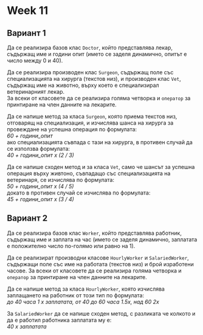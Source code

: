 # Week 11

## Вариант 1

Да се реализира базов клас `Doctor`, който представлява лекар, съдържащ име и години опит (името се заделя динамично, опитът е число между 0 и 40).

Да се реализира производен клас `Surgeon`, съдържащ поле със специализацията на хирурга (текстов низ), и производен клас `Vet`, съдържащ име на животно, върху което е специализирал ветеринарният лекар.<br>
За всеки от класовете да се реализира голяма четворка и `оператор` за принтиране на член данните на лекарите.

Да се напише метод за класа `Surgeon`, която приема текстов низ, отговарящ на специализация, и изчислява шанса на хирурга за провеждане на успешна операция по формулата:<br>
_60 + години_опит_<br>
ако специализацията съвпада с тази на хирурга, в противен случай да се използва формулата:<br>
_40 + години_опит x (2 / 3)_

Да се напише сходен метод и за класа `Vet`, само че шансът за успешна операция върху живтоно, съвпадащо със специализацията на ветеринаря, се изчислява по формулата:<br>
_50 + години_опит x (4 / 5)_<br>
докато в противен случай се изчислява по формулата:<br>
_45 + години_опит x (3 / 4)_

## Вариант 2

Да се реализира базов клас `Worker`, който представлява работник, съдържащ име и заплата на час (името се заделя динамично, заплатата е положително число по-голямо или равно на 1).

Да се реализират производни класове `HourlyWorker` и `SalariedWorker`, съдържащи поле със име на работата (текстов низ) и брой изработени часове. За всеки от класовете да се реализира голяма четворка и `оператор` за принтиране на член данните на лекарите.

Да се напише метод за класа `HourlyWorker`, която изчислява заплащането на работник от този тип по формулата:<br>
_до 40 часа 1 x заплатата, от 40 до 60 часа 1.5x, над 60 2x_

За `SalariedWorker` да се напише сходен метод, с разликата че колкото и да е работил работника заплатата му е:<br>
_40 x заплатата_
